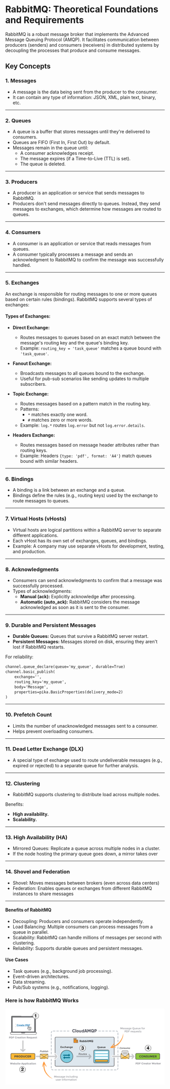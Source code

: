 # RabbitMQ: Theoretical Foundations and Requirements

RabbitMQ is a robust message broker that implements the Advanced Message Queuing Protocol (AMQP). It facilitates communication between producers (senders) and consumers (receivers) in distributed systems by decoupling the processes that produce and consume messages.

## Key Concepts

### 1. Messages
- A message is the data being sent from the producer to the consumer.
- It can contain any type of information: JSON, XML, plain text, binary, etc.


---


### 2. Queues
- A queue is a buffer that stores messages until they're delivered to consumers.
- Queues are FIFO (First In, First Out) by default.
- Messages remain in the queue until:
  - A consumer acknowledges receipt.
  - The message expires (if a Time-to-Live (TTL) is set).
  - The queue is deleted.


---


### 3. Producers
- A producer is an application or service that sends messages to RabbitMQ.
- Producers don't send messages directly to queues. Instead, they send messages to exchanges, which determine how messages are routed to queues.


---


### 4. Consumers
- A consumer is an application or service that reads messages from queues.
- A consumer typically processes a message and sends an acknowledgment to RabbitMQ to confirm the message was successfully handled.


---


### 5. Exchanges
An exchange is responsible for routing messages to one or more queues based on certain rules (bindings). RabbitMQ supports several types of exchanges:

#### Types of Exchanges:
- **Direct Exchange:**
  - Routes messages to queues based on an exact match between the message's routing key and the queue's binding key.
  - Example: `routing_key = 'task_queue'` matches a queue bound with `'task_queue'`.

- **Fanout Exchange:**
  - Broadcasts messages to all queues bound to the exchange.
  - Useful for pub-sub scenarios like sending updates to multiple subscribers.

- **Topic Exchange:**
  - Routes messages based on a pattern match in the routing key.
  - Patterns:
    - `*` matches exactly one word.
    - `#` matches zero or more words.
  - Example: `log.*` routes `log.error` but not `log.error.details`.

- **Headers Exchange:**
  - Routes messages based on message header attributes rather than routing keys.
  - Example: Headers `{type: 'pdf', format: 'A4'}` match queues bound with similar headers.


---


### 6. Bindings
- A binding is a link between an exchange and a queue.
- Bindings define the rules (e.g., routing keys) used by the exchange to route messages to queues.


---


### 7. Virtual Hosts (vHosts)
- Virtual hosts are logical partitions within a RabbitMQ server to separate different applications.
- Each vHost has its own set of exchanges, queues, and bindings.
- Example: A company may use separate vHosts for development, testing, and production.


---


### 8. Acknowledgments
- Consumers can send acknowledgments to confirm that a message was successfully processed.
- Types of acknowledgments:
  - **Manual (ack):** Explicitly acknowledge after processing.
  - **Automatic (auto_ack):** RabbitMQ considers the message acknowledged as soon as it is sent to the consumer.


---


### 9. Durable and Persistent Messages
- **Durable Queues:** Queues that survive a RabbitMQ server restart.
- **Persistent Messages:** Messages stored on disk, ensuring they aren't lost if RabbitMQ restarts.

For reliability:
```
channel.queue_declare(queue='my_queue', durable=True)
channel.basic_publish(
    exchange='',
    routing_key='my_queue',
    body='Message',
    properties=pika.BasicProperties(delivery_mode=2)
)

```


---



### 10. Prefetch Count

- Limits the number of unacknowledged messages sent to a consumer.
- Helps prevent overloading consumers.


---


### 11. Dead Letter Exchange (DLX)

- A special type of exchange used to route undeliverable messages (e.g., expired or rejected) to a separate queue for further analysis.


---


### 12. Clustering

- RabbitMQ supports clustering to distribute load across multiple nodes.

Benefits:
- **High availability.**
- **Scalability.**



---

### 13. High Availability (HA)

- Mirrored Queues: Replicate a queue across multiple nodes in a cluster.
- If the node hosting the primary queue goes down, a mirror takes over


---


### 14. Shovel and Federation

- Shovel: Moves messages between brokers (even across data centers)
- Federation: Enables queues or exchanges from different RabbitMQ instances to share messages

---

#### Benefits of RabbitMQ

- Decoupling: Producers and consumers operate independently.
- Load Balancing: Multiple consumers can process messages from a queue in parallel.
- Scalability: RabbitMQ can handle millions of messages per second with clustering.
- Reliability: Supports durable queues and persistent messages.

#### Use Cases

- Task queues (e.g., background job processing).
- Event-driven architectures.
- Data streaming.
- Pub/Sub systems (e.g., notifications, logging).




### Here is how RabbitMQ Works

![Screenshot](pic/11.png)



